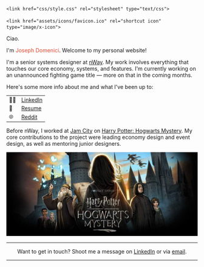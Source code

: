 <html lang="en">
<head>
	<meta charset="UTF-8">
	<meta name="viewport" content="width=device-width, initial-scale=1">
	<meta content="Joseph Domenici" name="author">
	<title>Joseph Domenici</title>
	
	<link href="css/style.css" rel="stylesheet" type="text/css">
	
	<link href="assets/icons/favicon.ico" rel="shortcut icon" type="image/x-icon">
</head>
<style>
	@import url('https://fonts.googleapis.com/css2?family=Nunito+Sans&display=swap');
</style>
<body>
<div class="title">Ciao.</div>
<p>I'm <span style="color:#E74832">Joseph Domenici</span>. Welcome to my personal website!</p>
<p>I'm a senior systems designer at <a href="https://nway.com/">nWay</a>. My work involves everything that touches our core economy, systems, and features. I'm currently working on an unannounced fighting game title — more on that in the coming months.</p>
<p>Here's some more info about me and what I've been up to:</p>
<table>
<tr>
<td>&#x1F468;&#8205;&#x1F4BC;</td><td><a href="https://www.linkedin.com/in/josephdomenici/">LinkedIn</a></td>
</tr>
<tr>
<td>&#x1F4D1;</td><td><a href="https://docs.google.com/document/d/1ku_Fe1d9dnKXQ8K6YgW4wL0gNgnsFJQXSVcV5dniaGg/edit">Resume</a></td>
</tr>
<tr>
<td>&#x1F310;</td><td><a href="http://reddit.com/u/jdomenici">Reddit</a></td>
</tr>
</table>
<p>Before nWay, I worked at <a href="https://www.jamcity.com">Jam City</a> on <a href="http://www.harrypotterhogwartsmystery.com">Harry Potter: Hogwarts Mystery</a>. My core contributions to the project were leading economy design and event design, as well as mentoring junior designers.</p>
<a href="http://www.harrypotterhogwartsmystery.com" class="no-style"><img src="assets/images/hogwarts_mystery.jpg" alt="Harry Potter: Hogwarts Mystery splash screen"></a>
<hr/>
<p style="text-align:center">Want to get in touch? Shoot me a message on <a href="https://www.linkedin.com/in/josephdomenici/">LinkedIn</a> or via <a href="mailto:josephdomenici@gmail.com">email</a>.</p>
<hr/>
</body>